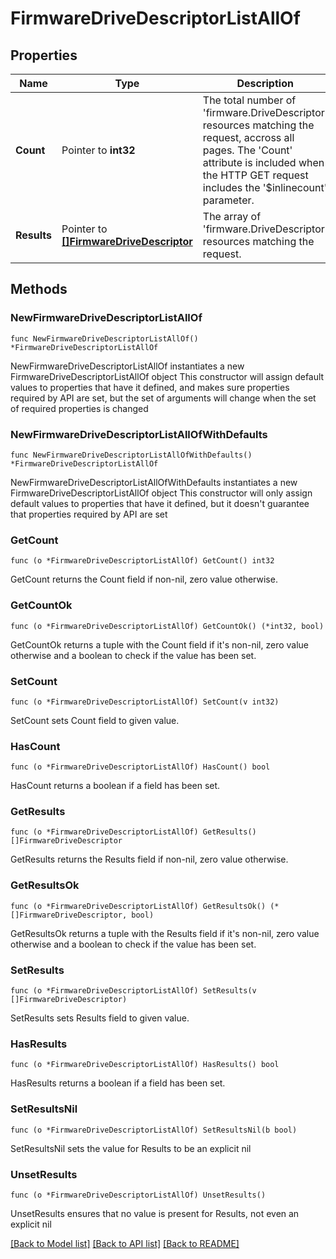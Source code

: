 # FirmwareDriveDescriptorListAllOf

## Properties

Name | Type | Description | Notes
------------ | ------------- | ------------- | -------------
**Count** | Pointer to **int32** | The total number of &#39;firmware.DriveDescriptor&#39; resources matching the request, accross all pages. The &#39;Count&#39; attribute is included when the HTTP GET request includes the &#39;$inlinecount&#39; parameter. | [optional] 
**Results** | Pointer to [**[]FirmwareDriveDescriptor**](firmware.DriveDescriptor.md) | The array of &#39;firmware.DriveDescriptor&#39; resources matching the request. | [optional] 

## Methods

### NewFirmwareDriveDescriptorListAllOf

`func NewFirmwareDriveDescriptorListAllOf() *FirmwareDriveDescriptorListAllOf`

NewFirmwareDriveDescriptorListAllOf instantiates a new FirmwareDriveDescriptorListAllOf object
This constructor will assign default values to properties that have it defined,
and makes sure properties required by API are set, but the set of arguments
will change when the set of required properties is changed

### NewFirmwareDriveDescriptorListAllOfWithDefaults

`func NewFirmwareDriveDescriptorListAllOfWithDefaults() *FirmwareDriveDescriptorListAllOf`

NewFirmwareDriveDescriptorListAllOfWithDefaults instantiates a new FirmwareDriveDescriptorListAllOf object
This constructor will only assign default values to properties that have it defined,
but it doesn't guarantee that properties required by API are set

### GetCount

`func (o *FirmwareDriveDescriptorListAllOf) GetCount() int32`

GetCount returns the Count field if non-nil, zero value otherwise.

### GetCountOk

`func (o *FirmwareDriveDescriptorListAllOf) GetCountOk() (*int32, bool)`

GetCountOk returns a tuple with the Count field if it's non-nil, zero value otherwise
and a boolean to check if the value has been set.

### SetCount

`func (o *FirmwareDriveDescriptorListAllOf) SetCount(v int32)`

SetCount sets Count field to given value.

### HasCount

`func (o *FirmwareDriveDescriptorListAllOf) HasCount() bool`

HasCount returns a boolean if a field has been set.

### GetResults

`func (o *FirmwareDriveDescriptorListAllOf) GetResults() []FirmwareDriveDescriptor`

GetResults returns the Results field if non-nil, zero value otherwise.

### GetResultsOk

`func (o *FirmwareDriveDescriptorListAllOf) GetResultsOk() (*[]FirmwareDriveDescriptor, bool)`

GetResultsOk returns a tuple with the Results field if it's non-nil, zero value otherwise
and a boolean to check if the value has been set.

### SetResults

`func (o *FirmwareDriveDescriptorListAllOf) SetResults(v []FirmwareDriveDescriptor)`

SetResults sets Results field to given value.

### HasResults

`func (o *FirmwareDriveDescriptorListAllOf) HasResults() bool`

HasResults returns a boolean if a field has been set.

### SetResultsNil

`func (o *FirmwareDriveDescriptorListAllOf) SetResultsNil(b bool)`

 SetResultsNil sets the value for Results to be an explicit nil

### UnsetResults
`func (o *FirmwareDriveDescriptorListAllOf) UnsetResults()`

UnsetResults ensures that no value is present for Results, not even an explicit nil

[[Back to Model list]](../README.md#documentation-for-models) [[Back to API list]](../README.md#documentation-for-api-endpoints) [[Back to README]](../README.md)


